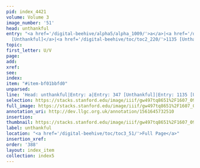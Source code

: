 ```yaml
---
pid: index_4421
volume: Volume 3
image_number: '51'
head: unthankful
entry: "<a href='/digital-beehive/alpha5/alpha_1009/'>a</a>|<a href='/digital-beehive/num2/num_0403/'>347
  [Unthankful]</a>|<a href='/digital-beehive/toc/toc2_220/'>1135 [Unthankfulness]</a>"
topic: 
first_letter: U/V
page: 
add: 
xref: 
see: 
index: 
item: "#item-bf01bbfd0"
unparsed: 
line: 'Head: unthankful|Entry: a|Entry: 347 [Unthankful]|Entry: 1135 [Unthankfulness]|#item-bf01bbfd0'
selection: https://stacks.stanford.edu/image/iiif/gw497tq8651%2F1607_0994/221,1959,706,157/full/0/default.jpg
full_image: https://stacks.stanford.edu/image/iiif/gw497tq8651%2F1607_0994/full/full/0/default.jpg
annotation_uri: http://dev.llgc.org.uk/annotation/1561645732510
insertion: 
thumbnail: https://stacks.stanford.edu/image/iiif/gw497tq8651%2F1607_0994/221,1959,706,157/150,/0/default.jpg
label: unthankful
location: "<a href='/digital-beehive/toc/toc3_51/'>Full Page</a>"
insertion_xref: 
order: '388'
layout: index_item
collection: index5
---
```

